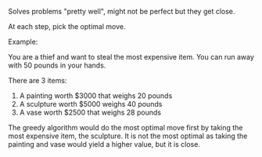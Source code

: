 Solves problems "pretty well", might not be perfect but they get close.

At each step, pick the optimal move.

Example:

You are a thief and want to steal the most expensive item. You can run away with 50 pounds in your hands.

There are 3 items:

1. A painting worth \$3000 that weighs 20 pounds
2. A sculpture worth \$5000 weighs 40 pounds
3. A vase worth \$2500 that weighs 28 pounds

The greedy algorithm would do the most optimal move first by taking the most expensive item, the sculpture. It is not the most optimal as taking the painting and vase would yield a higher value, but it is close.
